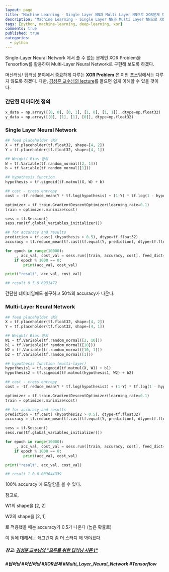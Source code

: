 ```yaml
---
layout: page
title: "Machine Learning - Single Layer NN과 Multi Layer NN으로 XOR문제 다뤄보기"
description: "Machine Learning - Single Layer NN과 Multi Layer NN으로 XOR문제 다뤄보기"
tags: [python, machine-learning, deep-learning, xor]
comments: true
published: true
categories:
  - python
---
```


Single-Layer Neural Network 에서 풀 수 없는 문제인 XOR Problem을 Tensorflow를 활용하여 Multi-Layer Neural Network로 구현해 보도록 하겠다.

머신러닝/ 딥러닝 분야에서 중요하게 다루는 **XOR Problem** 은 이번 포스팅에서는 다루지 않도록 하겠다. 다만, [김성훈 교수님의 lecture](https://youtu.be/n7DNueHGkqE)를 들으면 쉽게 이해할 수 있을 것이다. 



### 간단한 데이터셋 정의

```python
x_data = np.array([[0, 0], [0, 1], [1, 0], [1, 1]], dtype=np.float32)
y_data = np.array([[0], [1], [1], [0]], dtype=np.float32)
```



### Single Layer Neural Network

```python
## feed placeholder 선언
X = tf.placeholder(tf.float32, shape=[4, 2])
Y = tf.placeholder(tf.float32, shape=[4, 1])

## Weight/ Bias 정의
W = tf.Variable(tf.random_normal([2, 1]))
b = tf.Variable(tf.random_normal([1]))

## hypothesis function
hypothesis = tf.sigmoid(tf.matmul(X, W) + b)

## cost - cross entropy
cost = -tf.reduce_mean(Y * tf.log(hypothesis) + (1-Y) * tf.log(1 - hypothesis))

optimizer = tf.train.GradientDescentOptimizer(learning_rate=0.1)
train = optimizer.minimize(cost)

sess = tf.Session()
sess.run(tf.global_variables_initializer())

## for accuracy and results
prediction = tf.cast( (hypothesis > 0.5), dtype=tf.float32)
accuracy = tf.reduce_mean(tf.cast(tf.equal(Y, prediction), dtype=tf.float32))

for epoch in range(10000):
    _, acc_val, cost_val = sess.run([train, accuracy, cost], feed_dict={X: x_data, Y: y_data})
    if epoch % 1000 == 0:
        print(acc_val, cost_val)

print("result", acc_val, cost_val)

## result 0.5 0.6931472
```



간단한 데이터임에도 불구하고 50%의 accuracy가 나온다.



### Multi-Layer Neural Network

```python
## feed placeholder 선언
X = tf.placeholder(tf.float32, shape=[4, 2])
Y = tf.placeholder(tf.float32, shape=[4, 1])

## Weight/ Bias 정의
W1 = tf.Variable(tf.random_normal([2, 10]))
b1 = tf.Variable(tf.random_normal([10]))
W2 = tf.Variable(tf.random_normal([10, 1]))
b2 = tf.Variable(tf.random_normal([1]))

## hypothesis function (multi-layer)
hypothesis1 = tf.sigmoid(tf.matmul(X, W1) + b1)
hypothesis2 = tf.sigmoid(tf.matmul(hypothesis1, W2) + b2)

## cost - cross entropy
cost = -tf.reduce_mean(Y * tf.log(hypothesis2) + (1-Y) * tf.log(1 - hypothesis2))

optimizer = tf.train.GradientDescentOptimizer(learning_rate=0.1)
train = optimizer.minimize(cost)

## for accuracy and results
prediction = tf.cast( (hypothesis2 > 0.5), dtype=tf.float32)
accuracy = tf.reduce_mean(tf.cast(tf.equal(Y, prediction), dtype=tf.float32))

sess = tf.Session()
sess.run(tf.global_variables_initializer())

for epoch in range(10000):
    _, acc_val, cost_val = sess.run([train, accuracy, cost], feed_dict={X: x_data, Y: y_data})
    if epoch % 1000 == 0:
        print(acc_val, cost_val)

print("result", acc_val, cost_val)

## result 1.0 0.009044339
```



100% accuracy 에 도달함을 볼 수 있다.

참고로, 

W1의 shape을 [2, 2]

W2의 shape을 [2, 1]

로 적용했을 때는 accuracy가 0.5가 나온다 (높은 확률로)

이 점에 대해서는 왜그런지 좀 더 스터디 해 봐야겠다.





##### 참고: [김성훈 교수님의 "모두를 위한 딥러닝 시즌 1"](https://www.youtube.com/playlist?list=PLlMkM4tgfjnLSOjrEJN31gZATbcj_MpUm)



##### #딥러닝 #머신러닝 #XOR문제 #Multi_Layer_Neural_Network #Tensorflow

